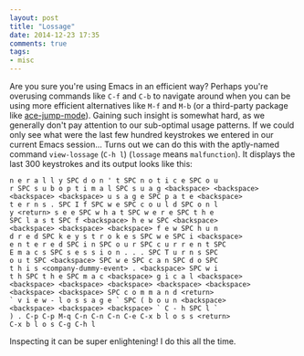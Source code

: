```yaml
---
layout: post
title: "Lossage"
date: 2014-12-23 17:35
comments: true
tags:
- misc
---
```


Are you sure you're using Emacs in an efficient way? Perhaps you're
overusing commands like `C-f` and `C-b` to navigate around when you
can be using more efficient alternatives like `M-f` and `M-b` (or a
third-party package like
[ace-jump-mode](http://emacsrocks.com/e10.html)).  Gaining such
insight is somewhat hard, as we generally don't pay attention to our
sub-optimal usage patterns. If we could only see what were the last
few hundred keystrokes we entered in our current Emacs
session... Turns out we can do this with the aptly-named command
`view-lossage` (`C-h l`) (`lossage` means `malfunction`). It displays
the last 300 keystrokes and its output looks like this:

```
n e r a l l y SPC d o n ' t SPC n o t i c e SPC o u
r SPC s u b o p t i m a l SPC s u a g <backspace> <backspace>
<backspace> <backspace> u s a g e SPC p a t e <backspace>
t e r n s . SPC I f SPC w e SPC c o u l d SPC o n l
y <return> s e e SPC w h a t SPC w e r e SPC t h e
SPC l a s t SPC f <backspace> h e w SPC <backspace>
<backspace> <backspace> <backspace> f e w SPC h u n
d r e d SPC k e y s t r o k e s SPC w e SPC i <backspace>
e n t e r e d SPC i n SPC o u r SPC c u r r e n t SPC
E m a c s SPC s e s s i o n . . . SPC T u r n s SPC
o u t SPC <backspace> SPC w e SPC c a n SPC d o SPC
t h i s <company-dummy-event> . <backspace> SPC w i
t h SPC t h e SPC m a c <backspace> g i c a l <backspace>
<backspace> <backspace> <backspace> <backspace> <backspace>
<backspace> <backspace> SPC c o m m a n d <return>
` v i e w - l o s s a g e ` SPC ( b o u n <backspace>
<backspace> <backspace> <backspace> ` C - h SPC l `
) . C-p C-p M-q C-n C-n C-n C-e C-x b l o s s <return>
C-x b l o s C-g C-h l
```

Inspecting it can be super enlightening! I do this all the time.
